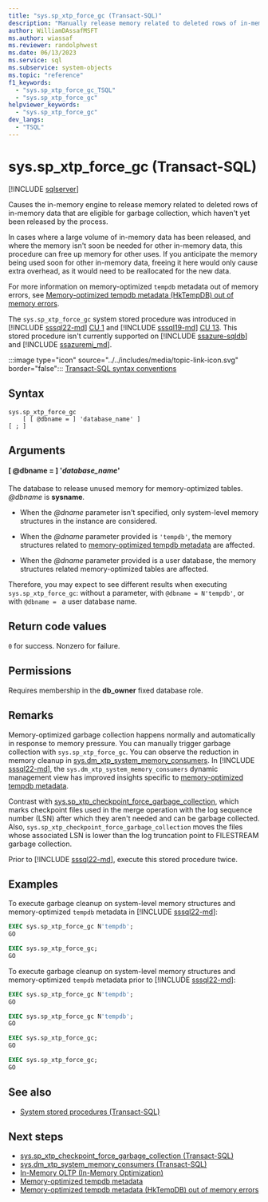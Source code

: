 ```yaml
---
title: "sys.sp_xtp_force_gc (Transact-SQL)"
description: "Manually release memory related to deleted rows of in-memory data that are eligible for garbage collection."
author: WilliamDAssafMSFT
ms.author: wiassaf
ms.reviewer: randolphwest
ms.date: 06/13/2023
ms.service: sql
ms.subservice: system-objects
ms.topic: "reference"
f1_keywords:
  - "sys.sp_xtp_force_gc_TSQL"
  - "sys.sp_xtp_force_gc"
helpviewer_keywords:
  - "sys.sp_xtp_force_gc"
dev_langs:
  - "TSQL"
---
```

# sys.sp_xtp_force_gc (Transact-SQL)

[!INCLUDE [sqlserver](../../includes/applies-to-version/sqlserver.md)]

Causes the in-memory engine to release memory related to deleted rows of in-memory data that are eligible for garbage collection, which haven't yet been released by the process.

In cases where a large volume of in-memory data has been released, and where the memory isn't soon be needed for other in-memory data, this procedure can free up memory for other uses. If you anticipate the memory being used soon for other in-memory data, freeing it here would only cause extra overhead, as it would need to be reallocated for the new data.

For more information on memory-optimized `tempdb` metadata out of memory errors, see [Memory-optimized tempdb metadata (HkTempDB) out of memory errors](/troubleshoot/sql/admin/memory-optimized-tempdb-out-of-memory).

The `sys.sp_xtp_force_gc` system stored procedure was introduced in [!INCLUDE [sssql22-md](../../includes/sssql22-md.md)] [CU 1](/troubleshoot/sql/releases/sqlserver-2022/cumulativeupdate1#2087479) and [!INCLUDE [sssql19-md](../../includes/sssql19-md.md)] [CU 13](https://support.microsoft.com/topic/kb5005679-cumulative-update-13-for-sql-server-2019-5c1be850-460a-4be4-a569-fe11f0adc535). This stored procedure isn't currently supported on [!INCLUDE [ssazure-sqldb](../../includes/ssazure-sqldb.md)] and [!INCLUDE [ssazuremi_md](../../includes/ssazuremi_md.md)].

:::image type="icon" source="../../includes/media/topic-link-icon.svg" border="false"::: [Transact-SQL syntax conventions](../../t-sql/language-elements/transact-sql-syntax-conventions-transact-sql.md)

## Syntax

```syntaxsql
sys.sp_xtp_force_gc
    [ [ @dbname = ] 'database_name' ]
[ ; ]
```

## Arguments

#### [ @dbname = ] '*database_name*'

The database to release unused memory for memory-optimized tables. *@dbname* is **sysname**.

- When the *@dname* parameter isn't specified, only system-level memory structures in the instance are considered.

- When the *@dname* parameter provided is `'tempdb'`, the memory structures related to [memory-optimized tempdb metadata](../databases/tempdb-database.md#memory-optimized-tempdb-metadata) are affected.

- When the *@dname* parameter provided is a user database, the memory structures related memory-optimized tables are affected.

Therefore, you may expect to see different results when executing `sys.sp_xtp_force_gc`: without a parameter, with `@dbname = N'tempdb'`, or with `@dbname = ` a user database name.

## Return code values

`0` for success. Nonzero for failure.

## Permissions

Requires membership in the **db_owner** fixed database role.

## Remarks

Memory-optimized garbage collection happens normally and automatically in response to memory pressure. You can manually trigger garbage collection with `sys.sp_xtp_force_gc`. You can observe the reduction in memory cleanup in [sys.dm_xtp_system_memory_consumers](../system-dynamic-management-views/sys-dm-xtp-system-memory-consumers-transact-sql.md). In [!INCLUDE [sssql22-md](../../includes/sssql22-md.md)], the `sys.dm_xtp_system_memory_consumers` dynamic management view has improved insights specific to [memory-optimized tempdb metadata](../databases/tempdb-database.md#memory-optimized-tempdb-metadata).

Contrast with [sys.sp_xtp_checkpoint_force_garbage_collection](sys-sp-xtp-checkpoint-force-garbage-collection-transact-sql.md), which marks checkpoint files used in the merge operation with the log sequence number (LSN) after which they aren't needed and can be garbage collected. Also, `sys.sp_xtp_checkpoint_force_garbage_collection` moves the files whose associated LSN is lower than the log truncation point to FILESTREAM garbage collection.

Prior to [!INCLUDE [sssql22-md](../../includes/sssql22-md.md)], execute this stored procedure twice.

## Examples

To execute garbage cleanup on system-level memory structures and memory-optimized `tempdb` metadata in [!INCLUDE [sssql22-md](../../includes/sssql22-md.md)]:

```sql
EXEC sys.sp_xtp_force_gc N'tempdb';
GO

EXEC sys.sp_xtp_force_gc;
GO
```

To execute garbage cleanup on system-level memory structures and memory-optimized `tempdb` metadata prior to [!INCLUDE [sssql22-md](../../includes/sssql22-md.md)]:

```sql
EXEC sys.sp_xtp_force_gc N'tempdb';
GO

EXEC sys.sp_xtp_force_gc N'tempdb';
GO

EXEC sys.sp_xtp_force_gc;
GO

EXEC sys.sp_xtp_force_gc;
GO
```

## See also

- [System stored procedures (Transact-SQL)](system-stored-procedures-transact-sql.md)

## Next steps

- [sys.sp_xtp_checkpoint_force_garbage_collection (Transact-SQL)](sys-sp-xtp-checkpoint-force-garbage-collection-transact-sql.md)
- [sys.dm_xtp_system_memory_consumers (Transact-SQL)](../system-dynamic-management-views/sys-dm-xtp-system-memory-consumers-transact-sql.md)
- [In-Memory OLTP (In-Memory Optimization)](../in-memory-oltp/overview-and-usage-scenarios.md)
- [Memory-optimized tempdb metadata](../databases/tempdb-database.md#memory-optimized-tempdb-metadata)
- [Memory-optimized tempdb metadata (HkTempDB) out of memory errors](/troubleshoot/sql/admin/memory-optimized-tempdb-out-of-memory)
